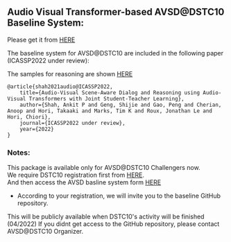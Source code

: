 ## Audio Visual Transformer-based AVSD@DSTC10 Baseline System: 
   Please get it from [HERE](https://github.com/ankitshah009/AVSD-DSTC10_baseline)

The baseline system for AVSD@DSTC10 are included in the following paper (ICASSP2022 under review):

The samples for reasoning are shown [HERE](https://dialogtekgeek.com/AVSD_DSTC10/reasoning_viewer_sample.pdf)

    @article{shah2021audio@ICASSP2022,
        title={Audio-Visual Scene-Aware Dialog and Reasoning using Audio-Visual Transformers with Joint Student-Teacher Learning},
        author={Shah, Ankit P and Geng, Shijie and Gao, Peng and Cherian, Anoop and Hori, Takaaki and Marks, Tim K and Roux, Jonathan Le and Hori, Chiori},
        journal={ICASSP2022 under review},
        year={2022}
    }

    
### Notes:
This package is available only for AVSD@DSTC10 Challengers now. <BR>
We require DSTC10 registration first from [HERE](https://docs.google.com/forms/d/e/1FAIpQLSe9CgrlygYciIZH_pK8133fbp1kqigTB6JIP7utfNFx_xSm6A/viewform). <br>
And then access the AVSD basline system form [HERE](https://docs.google.com/forms/d/e/1FAIpQLSeTQYoIz_caYHg59VAd18ypkI_9nfGvzrI6N6bq6wiT2c2SEw/viewform)
* According to your registration, we will invite you to the baseline GitHub repository.

This will be publicly available when DSTC10's activity will be finished (04/2022)
If you didnt get access to the GitHub repository, please contact AVSD@DSTC10 Organizer. 
